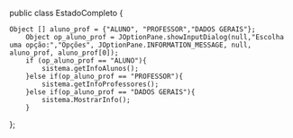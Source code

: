 public class EstadoCompleto {
    
    Object [] aluno_prof = {"ALUNO", "PROFESSOR","DADOS GERAIS"};
        Object op_aluno_prof = JOptionPane.showInputDialog(null,"Escolha uma opção:","Opções", JOptionPane.INFORMATION_MESSAGE, null, aluno_prof, aluno_prof[0]);
        if (op_aluno_prof == "ALUNO"){ 
            sistema.getInfoAlunos();
        }else if(op_aluno_prof == "PROFESSOR"){
            sistema.getInfoProfessores();
        }else if(op_aluno_prof == "DADOS GERAIS"){
            sistema.MostrarInfo();
        }
};
